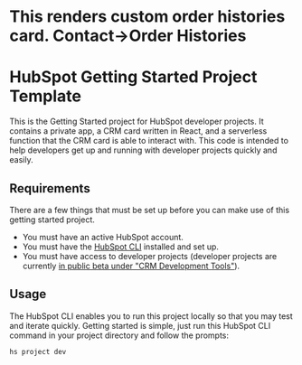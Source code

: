 # This renders custom order histories card. Contact->Order Histories

# HubSpot Getting Started Project Template

This is the Getting Started project for HubSpot developer projects. It contains a private app, a CRM card written in React, and a serverless function that the CRM card is able to interact with. This code is intended to help developers get up and running with developer projects quickly and easily.

## Requirements

There are a few things that must be set up before you can make use of this getting started project.

- You must have an active HubSpot account.
- You must have the [HubSpot CLI](https://www.npmjs.com/package/@hubspot/cli) installed and set up.
- You must have access to developer projects (developer projects are currently [in public beta under "CRM Development Tools"](https://app.hubspot.com/l/whats-new/betas)).

## Usage

The HubSpot CLI enables you to run this project locally so that you may test and iterate quickly. Getting started is simple, just run this HubSpot CLI command in your project directory and follow the prompts:

`hs project dev`
